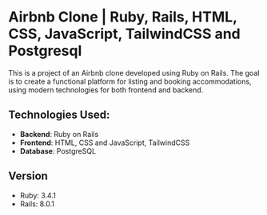 # Airbnb Clone | Ruby, Rails, HTML, CSS, JavaScript, TailwindCSS and Postgresql

This is a project of an Airbnb clone developed using Ruby on Rails. The goal is to create a functional platform for listing and booking accommodations, using modern technologies for both frontend and backend.

## Technologies Used:

 - **Backend**: Ruby on Rails
 - **Frontend**: HTML, CSS and JavaScript, TailwindCSS
 - **Database**: PostgreSQL

 ## Version

 - Ruby: 3.4.1
 - Rails: 8.0.1
